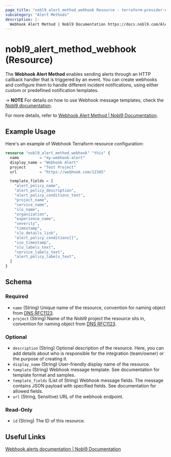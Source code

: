 ```yaml
---
page_title: "nobl9_alert_method_webhook Resource - terraform-provider-nobl9"
subcategory: "Alert Methods"
description: |-
  Webhook Alert Method | Nobl9 Documentation https://docs.nobl9.com/Alert_Methods/webhook
---
```


# nobl9_alert_method_webhook (Resource)

The **Webhook Alert Method** enables sending alerts through an HTTP callback handler that is triggered by an event. You can create webhooks and configure them to handle different incident notifications, using either custom or predefined notification templates.

-> **NOTE** For details on how to use Webhook message templates, check the [Nobl9 documentation](https://docs.nobl9.com/Alert_Methods/webhook#creating-webhook-custom-templates-through-yaml).

For more details, refer to [Webhook Alert Method | Nobl9 Documentation](https://docs.nobl9.com/Alert_Methods/webhook).

## Example Usage

Here's an example of Webhook Terraform resource configuration:

```terraform
resource "nobl9_alert_method_webhook" "this" {
  name         = "my-webhook-alert"
  display_name = "Webhook Alert"
  project      = "Test Project"
  url          = "https://webhook.com/12345"

  template_fields = [
    "alert_policy_name",
    "alert_policy_description",
    "alert_policy_conditions_text",
    "project_name",
    "service_name",
    "slo_name",
    "organization",
    "experience_name",
    "severity",
    "timestamp",
    "slo_details_link",
    "alert_policy_conditions[]",
    "iso_timestamp",
    "slo_labels_text",
    "service_labels_text",
    "alert_policy_labels_text",
  ]
}
```

<!-- schema generated by tfplugindocs -->
## Schema

### Required

- `name` (String) Unique name of the resource, convention for naming object from [DNS RFC1123](https://kubernetes.io/docs/concepts/overview/working-with-objects/names/#names).
- `project` (String) Name of the Nobl9 project the resource sits in, convention for naming object from [DNS RFC1123](https://kubernetes.io/docs/concepts/overview/working-with-objects/names/#names).

### Optional

- `description` (String) Optional description of the resource. Here, you can add details about who is responsible for the integration (team/owner) or the purpose of creating it.
- `display_name` (String) User-friendly display name of the resource.
- `template` (String) Webhook message template. See documentation for template format and samples.
- `template_fields` (List of String) Webhook message fields. The message contains JSON payload with specified fields. See documentation for allowed fields.
- `url` (String, Sensitive) URL of the webhook endpoint.

### Read-Only

- `id` (String) The ID of this resource.

## Useful Links

[Webhook alerts documentation | Nobl9 Documentation](https://docs.nobl9.com/Alert_Methods/webhook/)